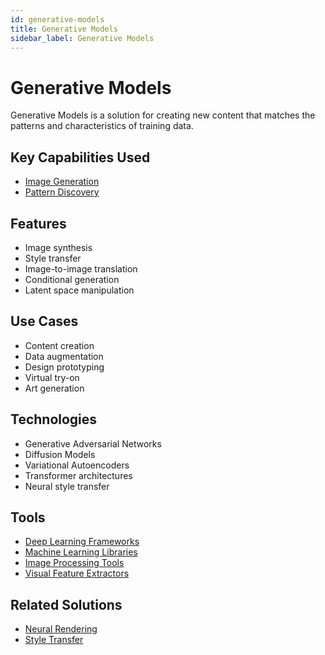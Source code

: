 ```yaml
---
id: generative-models
title: Generative Models
sidebar_label: Generative Models
---
```


# Generative Models

Generative Models is a solution for creating new content that matches the patterns and characteristics of training data.

## Key Capabilities Used

- [Image Generation](../capabilities/image-generation)
- [Pattern Discovery](../capabilities/pattern-discovery)

## Features

- Image synthesis
- Style transfer
- Image-to-image translation
- Conditional generation
- Latent space manipulation

## Use Cases

- Content creation
- Data augmentation
- Design prototyping
- Virtual try-on
- Art generation

## Technologies

- Generative Adversarial Networks
- Diffusion Models
- Variational Autoencoders
- Transformer architectures
- Neural style transfer

## Tools

- [Deep Learning Frameworks](../tools/deep-learning-frameworks)
- [Machine Learning Libraries](../tools/machine-learning-libraries)
- [Image Processing Tools](../tools/image-processing-tools)
- [Visual Feature Extractors](../tools/visual-feature-extractors)

## Related Solutions

- [Neural Rendering](./neural-rendering)
- [Style Transfer](./style-transfer)
